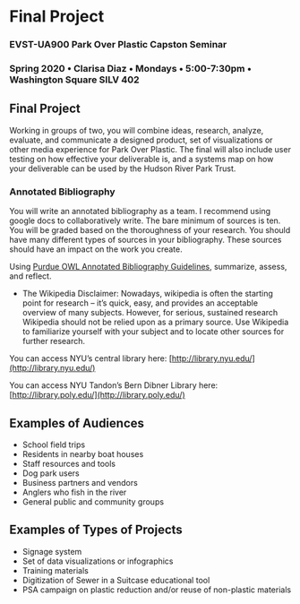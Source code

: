 # Final Project

### EVST-UA900 Park Over Plastic Capston Seminar

### Spring 2020 • Clarisa Diaz • Mondays • 5:00-7:30pm • Washington Square SILV 402

## Final Project

Working in groups of two, you will combine ideas, research, analyze, evaluate, and communicate a designed product, set of visualizations or other media experience for Park Over Plastic. The final will also include user testing on how effective your deliverable is, and a systems map on how your deliverable can be used by the Hudson River Park Trust.

### Annotated Bibliography

You will write an annotated bibliography as a team. I recommend using google docs to collaboratively write. The bare minimum of sources is ten. You will be graded based on the thoroughness of your research.  You should have many different types of sources in your bibliography.  These sources should have an impact on the work you create.

Using [Purdue OWL Annotated Bibliography Guidelines](https://owl.english.purdue.edu/owl/resource/614/01/), summarize, assess, and reflect.

* The Wikipedia Disclaimer: Nowadays, wikipedia is often the starting point for research – it’s quick, easy, and provides an acceptable overview of many subjects. However, for serious, sustained research Wikipedia should not be relied upon as a primary source. Use Wikipedia to familiarize yourself with your subject and to locate other sources for further research.

You can access NYU’s central library here: [http://library.nyu.edu/](http://library.nyu.edu/)

You can access NYU Tandon’s Bern Dibner Library here: [http://library.poly.edu/](http://library.poly.edu/)

## Examples of Audiences

* School field trips
* Residents in nearby boat houses
* Staff resources and tools
* Dog park users
* Business partners and vendors
* Anglers who fish in the river
* General public and community groups


## Examples of Types of Projects

* Signage system
* Set of data visualizations or infographics
* Training materials
* Digitization of Sewer in a Suitcase educational tool
* PSA campaign on plastic reduction and/or reuse of non-plastic materials
